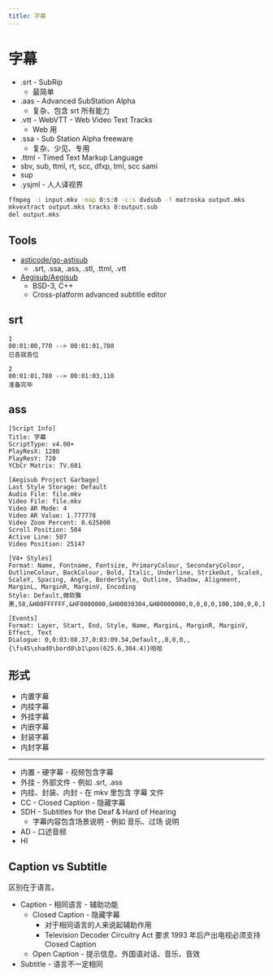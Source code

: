 ```yaml
---
title: 字幕
---
```


# 字幕

- .srt - SubRip
  - 最简单
- .aas - Advanced SubStation Alpha
  - 复杂、包含 srt 所有能力
- .vtt - WebVTT - Web Video Text Tracks
  - Web 用
- .ssa - Sub Station Alpha freeware
  - 复杂、少见、专用
- .ttml - Timed Text Markup Language
- sbv, sub, ttml, rt, scc, dfxp, tml, scc sami
- sup
- .ysjml - 人人译视界

```bash title="sup -> sub"
ffmpeg -i input.mkv -map 0:s:0 -c:s dvdsub -f matroska output.mks
mkvextract output.mks tracks 0:output.sub
del output.mks
```

## Tools

- [asticode/go-astisub](https://github.com/asticode/go-astisub)
  - .srt, .ssa, .ass, .stl, .ttml, .vtt
- [Aegisub/Aegisub](https://github.com/Aegisub/Aegisub)
  - BSD-3, C++
  - Cross-platform advanced subtitle editor

## srt

```srt
1
00:01:00,770 --> 00:01:01,780
已各就各位

2
00:01:01,780 --> 00:01:03,110
准备完毕
```

## ass

```ass
[Script Info]
Title: 字幕
ScriptType: v4.00+
PlayResX: 1280
PlayResY: 720
YCbCr Matrix: TV.601

[Aegisub Project Garbage]
Last Style Storage: Default
Audio File: file.mkv
Video File: file.mkv
Video AR Mode: 4
Video AR Value: 1.777778
Video Zoom Percent: 0.625000
Scroll Position: 504
Active Line: 507
Video Position: 25147

[V4+ Styles]
Format: Name, Fontname, Fontsize, PrimaryColour, SecondaryColour, OutlineColour, BackColour, Bold, Italic, Underline, StrikeOut, ScaleX, ScaleY, Spacing, Angle, BorderStyle, Outline, Shadow, Alignment, MarginL, MarginR, MarginV, Encoding
Style: Default,微软雅黑,58,&H00FFFFFF,&HF0000000,&H00030304,&H00000000,0,0,0,0,100,100,0,0,1,2,1,2,5,5,2,0

[Events]
Format: Layer, Start, End, Style, Name, MarginL, MarginR, MarginV, Effect, Text
Dialogue: 0,0:03:08.37,0:03:09.54,Default,,0,0,0,,{\fs45\shad0\bord0\b1\pos(625.6,304.4)}哈哈
```

## 形式

- 内置字幕
- 内挂字幕
- 外挂字幕
- 内嵌字幕
- 封装字幕
- 内封字幕

---

- 内置 - 硬字幕 - 视频包含字幕
- 外挂 - 外部文件 - 例如 .srt, .ass
- 内挂、封装、内封 - 在 mkv 里包含 字幕 文件
- CC - Closed Caption - 隐藏字幕
- SDH - Subtitles for the Deaf & Hard of Hearing
  - 字幕内容包含场景说明 - 例如 音乐、过场 说明
- AD - 口述音频
- HI

## Caption vs Subtitle

区别在于语言。

- Caption - 相同语言 - 辅助功能
  - Closed Caption - 隐藏字幕
    - 对于相同语言的人来说起辅助作用
    - Television Decoder Circuitry Act 要求 1993 年后产出电视必须支持 Closed Caption
  - Open Caption  - 提示信息、外国语对话、音乐、音效
- Subtitle - 语言不一定相同
